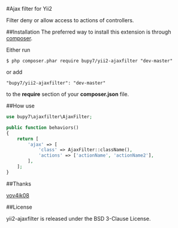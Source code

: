 #Ajax filter for Yii2

Filter deny or allow access to actions of controllers.

##Installation
The preferred way to install this extension is through [composer](http://getcomposer.org/download/).

Either run
```
$ php composer.phar require bupy7/yii2-ajaxfilter "dev-master"
```

or add
```
"bupy7/yii2-ajaxfilter": "dev-master"
```

to the **require** section of your **composer.json** file.

##How use

```php
use bupy7\ajaxfilter\AjaxFilter;

public function behaviors()
{
	return [
		'ajax' => [
			'class' => AjaxFilter::className(),
			'actions' => ['actionName', 'actionName2'],
		],
	];
}
```

##Thanks

[vov4ik08](https://github.com/vov4ik08)

##License

yii2-ajaxfilter is released under the BSD 3-Clause License.
